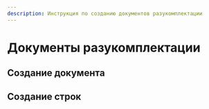 ```yaml
---
description: Инструкция по созданию документов разукомплектации
---
```


# Документы разукомплектации

## Создание документа

## Создание строк
